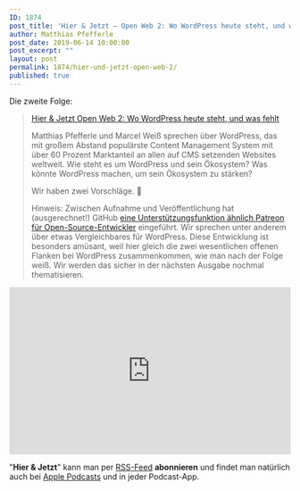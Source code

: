 ```yaml
---
ID: 1874
post_title: 'Hier & Jetzt – Open Web 2: Wo WordPress heute steht, und was fehlt'
author: Matthias Pfefferle
post_date: 2019-06-14 10:00:00
post_excerpt: ""
layout: post
permalink: 1874/hier-und-jetzt-open-web-2/
published: true
---
```


Die zweite Folge:

> [Hier & Jetzt Open Web 2: Wo WordPress heute steht, und was fehlt](http://neunetz.fm/hier-jetzt-open-web-2-wo-wordpress-heute-steht-und-was-fehlt/)
>
> Matthias Pfefferle und Marcel Weiß sprechen über WordPress, das mit großem Abstand populärste Content Management System mit über 60 Prozent Marktanteil an allen auf CMS setzenden Websites weltweit. Wie steht es um WordPress und sein Ökosystem? Was könnte WordPress machen, um sein Ökosystem zu stärken?
>
> Wir haben zwei Vorschläge. 🙂
>
> Hinweis: Zwischen Aufnahme und Veröffentlichung hat (ausgerechnet!) GitHub [eine Unterstützungsfunktion ähnlich Patreon für Open-Source-Entwickler](https://github.com/sponsors) eingeführt. Wir sprechen unter anderem über etwas Vergleichbares für WordPress. Diese Entwicklung ist besonders amüsant, weil hier gleich die zwei wesentlichen offenen Flanken bei WordPress zusammenkommen, wie man nach der Folge weiß. Wir werden das sicher in der nächsten Ausgabe nochmal thematisieren.

<iframe width="100%" height="300" scrolling="no" frameborder="no" allow="autoplay" src="https://w.soundcloud.com/player/?url=https%3A//api.soundcloud.com/tracks/632605101&color=%23ff5500&auto_play=false&hide_related=false&show_comments=true&show_user=true&show_reposts=false&show_teaser=true&visual=true"></iframe>

"**Hier & Jetzt**" kann man per [RSS-Feed](http://feed.neunetz.fm/huj) **abonnieren** und findet man natürlich auch bei [Apple Podcasts](https://itunes.apple.com/de/podcast/hier-jetzt/id937734214) und in jeder Podcast-App.